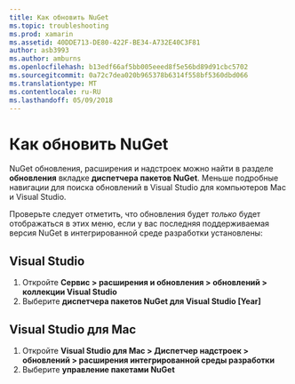 ```yaml
---
title: Как обновить NuGet
ms.topic: troubleshooting
ms.prod: xamarin
ms.assetid: 40DDE713-DE80-422F-BE34-A732E40C3F81
author: asb3993
ms.author: amburns
ms.openlocfilehash: b13edf66af5bb005eeed8f5e56bd89d91cbc5702
ms.sourcegitcommit: 0a72c7dea020b965378b6314f558bf5360dbd066
ms.translationtype: MT
ms.contentlocale: ru-RU
ms.lasthandoff: 05/09/2018
---
```

# <a name="how-can-i-update-nuget"></a>Как обновить NuGet

NuGet обновления, расширения и надстроек можно найти в разделе **обновления** вкладке **диспетчера пакетов NuGet**. Меньше подробные навигации для поиска обновлений в Visual Studio для компьютеров Mac и Visual Studio. 

Проверьте следует отметить, что обновления будет *только* будет отображаться в этих меню, если у вас последняя поддерживаемая версия NuGet в интегрированной среде разработки установлены:

## <a name="visual-studio"></a>Visual Studio
1. Откройте **Сервис > расширения и обновления > обновлений > коллекции Visual Studio**
2. Выберите **диспетчера пакетов NuGet для Visual Studio [Year]**

## <a name="visual-studio-for-mac"></a>Visual Studio для Mac

1. Откройте **Visual Studio для Mac > Диспетчер надстроек > обновлений > расширения интегрированной среды разработки**
2. Выберите **управление пакетами NuGet**

